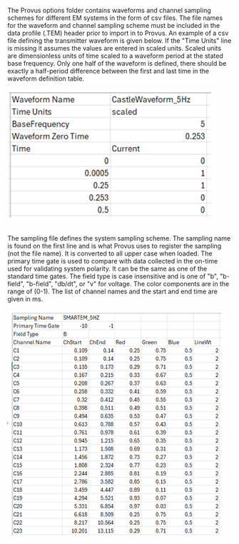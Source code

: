 The Provus options folder contains waveforms and channel sampling schemes for different EM systems in the form of csv files. The file names for the waveform and channel sampling scheme must be included in the data profile (.TEM) header prior to import in to Provus. An example of a csv file defining the transmitter waveform is given below. If the "Time Units" line is missing it assumes the values are entered in scaled units. Scaled units are dimensionless units of time scaled to a waveform period at the stated base frequency. Only one half of the waveform is defined, there should be exactly a half-period difference between the first and last time in the waveform definition table.

![An example of a waveform file, it consists of a waveform name, time units (scaled or ms), Base frequency in Hz, zero time, time and current values for one half cycle. Note that the second half cycle is assumed to be anti-symmetric](../images/waveformfile.png)

The sampling file defines the system sampling scheme. The sampling name is found on the first line and is what Provus uses to register the sampling (not the file name). It is converted to all upper case when loaded. The primary time gate is used to compare with data collected in the on-time used for validating system polarity. It can be the same as one of the standard time gates. The field type is case insensitive and is one of "b", "b-field", "b-field", "db/dt", or "v" for voltage. The color components are in the range of (0-1). The list of channel names and the start and end time are given in ms.

![An example showing the expected format of the channel sampling csv file. All times in the file are in ms, the Field type can be one of "B", "BField", "B-Field"](../images/channelfile.png)